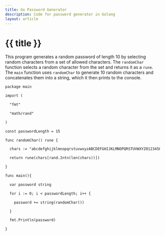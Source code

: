 ```yaml
---
title: Go Password Generator
description: Code for password generator in Golang
layout: article
---
```


# {{ title }}

This program generates a random password of length 10 by selecting random characters from a set of allowed characters. The `randomChar` function selects a random character from the set and returns it as a `rune`. The `main` function uses `randomChar` to generate 10 random characters and concatenates them into a string, which it then prints to the console.

```diff
package main

import (

  "fmt"

  "math/rand"

)

const passwordLength = 15

func randomChar() rune {

  chars := "abcdefghijklmnopqrstuvwxyzABCDEFGHIJKLMNOPQRSTUVWXYZ0123456789%-_+#*?!@&;:="

  return rune(chars[rand.Intn(len(chars))])

}

func main(){

  var password string 

  for i := 0; i < passwordLength; i++ {

    password += string(randomChar())

  }

  fmt.Println(password)

}
```
